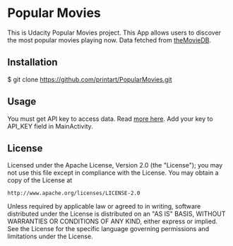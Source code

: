 # Popular Movies
This is Udacity Popular Movies project. This App allows users to discover the most popular movies playing now. Data fetched from [theMovieDB](https://www.themoviedb.org/?language=en).

## Installation
$ git clone https://github.com/printart/PopularMovies.git

## Usage
You must get API key to access data. Read [more here](https://www.themoviedb.org/documentation/api). Add your key to
API_KEY field in MainActivity.

## License
Licensed under the Apache License, Version 2.0 (the "License");
you may not use this file except in compliance with the License.
You may obtain a copy of the License at

    http://www.apache.org/licenses/LICENSE-2.0

Unless required by applicable law or agreed to in writing, software
distributed under the License is distributed on an "AS IS" BASIS,
WITHOUT WARRANTIES OR CONDITIONS OF ANY KIND, either express or implied.
See the License for the specific language governing permissions and
limitations under the License.
